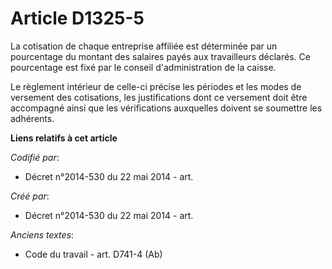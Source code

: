 # Article D1325-5

La cotisation de chaque entreprise affiliée est déterminée par un pourcentage du montant des salaires payés aux travailleurs
déclarés. Ce pourcentage est fixé par le conseil d'administration de la caisse.

Le règlement intérieur de celle-ci précise les périodes et les modes de versement des cotisations, les justifications dont ce
versement doit être accompagné ainsi que les vérifications auxquelles doivent se soumettre les adhérents.

**Liens relatifs à cet article**

_Codifié par_:

  - Décret n°2014-530 du 22 mai 2014 - art.

_Créé par_:

  - Décret n°2014-530 du 22 mai 2014 - art.

_Anciens textes_:

  - Code du travail - art. D741-4 (Ab)
